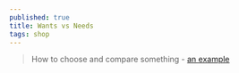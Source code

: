 ```yaml
---
published: true
title: Wants vs Needs
tags: shop
---
```

> How to choose and compare something - [an example](https://www.youtube.com/watch?v=NWJ9UR-I-EU)
